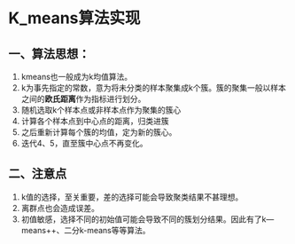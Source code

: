 # K_means算法实现

## 一、算法思想：

1. kmeans也一般成为k均值算法。
2. k为事先指定的常数，意为将未分类的样本聚集成k个簇。簇的聚集一般以样本之间的**欧氏距离**作为指标进行划分。
3. 随机选取k个样本点或非样本点作为聚集的簇心
4. 计算各个样本点到中心点的距离，归类进簇
5. 之后重新计算每个簇的均值，定为新的簇心。
6. 迭代4、5，直至簇中心点不再变化。

## 二、注意点

1. k值的选择，至关重要，差的选择可能会导致聚类结果不甚理想。
2. 离群点也会造成误差。
3. 初值敏感，选择不同的初始值可能会导致不同的簇划分结果。因此有了k—means++、二分k-means等等算法。